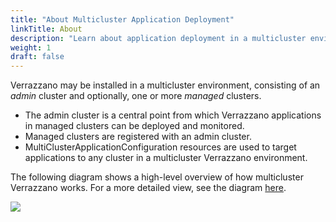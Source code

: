 ```yaml
---
title: "About Multicluster Application Deployment"
linkTitle: About
description: "Learn about application deployment in a multicluster environment"
weight: 1
draft: false
---
```


Verrazzano may be installed in a multicluster environment, consisting of an _admin_ cluster and optionally, one or more
_managed_ clusters.
- The admin cluster is a central point from which Verrazzano applications in managed clusters can be deployed and monitored.
- Managed clusters are registered with an admin cluster.
- MultiClusterApplicationConfiguration resources are used to target applications to any cluster in a multicluster Verrazzano environment.

The following diagram shows a high-level overview of how multicluster Verrazzano works. For a more
detailed view, see the diagram [here](#detailed-view-of-multicluster-verrazzano).

![](/docs/images/multicluster/MCConceptsHighLevel.png)
